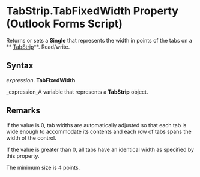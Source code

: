 
# TabStrip.TabFixedWidth Property (Outlook Forms Script)

Returns or sets a  **Single** that represents the width in points of the tabs on a ** [TabStrip](643c896a-2304-42f3-f5e9-0feee6d22364.md)**. Read/write.


## Syntax

 _expression_. **TabFixedWidth**

 _expression_A variable that represents a  **TabStrip** object.


## Remarks

If the value is 0, tab widths are automatically adjusted so that each tab is wide enough to accommodate its contents and each row of tabs spans the width of the control.

If the value is greater than 0, all tabs have an identical width as specified by this property.

The minimum size is 4 points.

